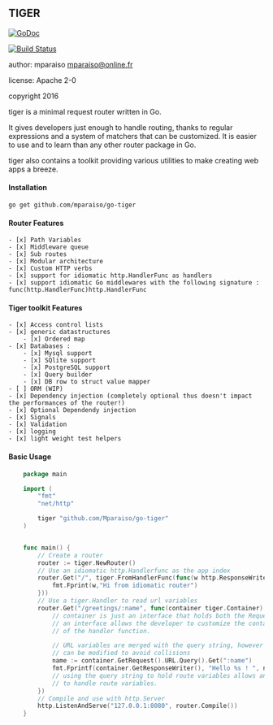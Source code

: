 TIGER
------

[![GoDoc](https://godoc.org/github.com/Mparaiso/go-tiger?status.png)](https://godoc.org/github.com/Mparaiso/go-tiger)

[![Build Status](https://travis-ci.org/Mparaiso/go-tiger.svg?branch=master)](https://travis-ci.org/Mparaiso/go-tiger)

author: mparaiso <mparaiso@online.fr>

license: Apache 2-0

copyright 2016

tiger is a minimal request router written in Go. 

It gives developers just enough to handle routing, thanks to regular expressions and 
a system of matchers that can be customized. It is easier to use and to learn than any 
other router package in Go.

tiger also contains a toolkit providing various utilities to make creating web apps a breeze.


#### Installation

    go get github.com/mparaiso/go-tiger

#### Router Features

    - [x] Path Variables
    - [x] Middleware queue
    - [x] Sub routes
    - [x] Modular architecture
    - [x] Custom HTTP verbs
    - [x] support for idiomatic http.HandlerFunc as handlers
    - [x] support idiomatic Go middlewares with the following signature : func(http.HandlerFunc)http.HandlerFunc

#### Tiger toolkit Features

    - [x] Access control lists
    - [x] generic datastructures
        - [x] Ordered map
    - [x] Databases :
        - [x] Mysql support
        - [x] SQlite support
        - [x] PostgreSQL support
        - [x] Query builder
        - [x] DB row to struct value mapper
    - [ ] ORM (WIP)
    - [x] Dependency injection (completely optional thus doesn't impact the performances of the router!)
    - [x] Optional Dependendy injection
    - [x] Signals
    - [x] Validation
    - [x] logging
    - [x] light weight test helpers

#### Basic Usage

```go
    package main

    import (
        "fmt"
        "net/http"

        tiger "github.com/Mparaiso/go-tiger"
    )


    func main() {
        // Create a router
        router := tiger.NewRouter()
        // Use an idiomatic http.Handlerfunc as the app index
        router.Get("/", tiger.FromHandlerFunc(func(w http.ResponseWriter, r *http.Request) {
            fmt.Fprint(w,"Hi from idiomatic router")
        }))
        // Use a tiger.Handler to read url variables
        router.Get("/greetings/:name", func(container tiger.Container) {
            // container is just an interface that holds both the Request and the ResponseWriter 
            // an interface allows the developer to customize the container without changing the signature 
            // of the handler function.

            // URL variables are merged with the query string, however the prefix 
            // can be modified to avoid collisions
            name := container.GetRequest().URL.Query().Get(":name")
            fmt.Fprintf(container.GetResponseWriter(), "Hello %s ! ", name)
            // using the query string to hold route variables allows any handler of any type and shape 
            // to handle route variables.
        })
        // Compile and use with http.Server
        http.ListenAndServe("127.0.0.1:8080", router.Compile())
    }
```
